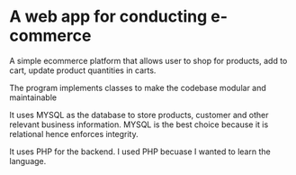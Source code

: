 # A web app for conducting e-commerce
A simple ecommerce platform that allows user to shop for products, add to cart, update product quantities in carts.

The program implements classes to make the codebase modular and maintainable

It uses MYSQL as the database to store products, customer and other relevant business information. MYSQL is the best choice because it is relational hence enforces integrity.

It uses PHP for the backend. I used PHP becuase I wanted to learn the language.

